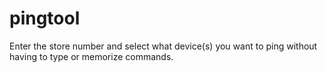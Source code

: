 # pingtool
Enter the store number and select what device(s) you want to ping without having to type or memorize commands.
